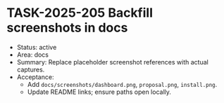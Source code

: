 # TASK-2025-205 Backfill screenshots in docs

- Status: active
- Area: docs
- Summary: Replace placeholder screenshot references with actual captures.
- Acceptance:
  - Add `docs/screenshots/dashboard.png`, `proposal.png`, `install.png`.
  - Update README links; ensure paths open locally.

